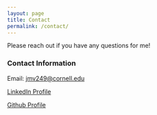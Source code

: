 ```yaml
---
layout: page
title: Contact
permalink: /contact/
---
```


Please reach out if you have any questions for me!

### Contact Information

Email: jmv249@cornell.edu

[LinkedIn Profile](https://www.linkedin.com/in/mike-van-ness-282048139/)

[Github Profile](https://github.com/mvanness354)